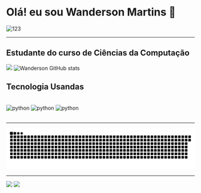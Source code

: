 # Olá! eu sou Wanderson Martins 👋
![123](https://github.com/Wanderson-Martins/Wanderson-Martins/assets/84239851/ded97cdf-04ab-40af-ad9d-ab7d118fd0ff)


_________________________________

## Estudante do curso de Ciências da Computação
<a href="https://wakatime.com"><img src="https://wakatime.com/share/@018efca6-9aea-4224-9c7b-71098e1d157b/7542f20f-40fd-4389-801e-a8cd1aa18dca.png" width="300" height="auto" /></a>
![Wanderson GitHub stats](https://github-readme-stats.vercel.app/api/top-langs/?username=Wanderson-Martins&theme=blue-green)<br>

## Tecnologia Usandas 
<div style="display: inline_block"></br>
<img align="center" alt="python" src= "https://img.shields.io/badge/Python-14354C?style=for-the-badge&logo=python&logoColor=white" />
<img align="center" alt="python" src= "https://img.shields.io/badge/MySQL-005C84?style=for-the-badge&logo=mysql&logoColor=white" />
<img align="center" alt="python" src= "https://img.shields.io/badge/Microsoft_Excel-217346?style=for-the-badge&logo=microsoft-excel&logoColor=white" />
</div></br>

_________________________________

![snake gif](https://github.com/Wanderson-Martins/Wanderson-Martins/blob/output/github-contribution-grid-snake-dark.svg)

_________________________________

<a href="https://wakatime.com"><img src="https://wakatime.com/share/@018efca6-9aea-4224-9c7b-71098e1d157b/7542f20f-40fd-4389-801e-a8cd1aa18dca.png" /></a>
<a href="https://wakatime.com"><img src="https://wakatime.com/share/@018efca6-9aea-4224-9c7b-71098e1d157b/7542f20f-40fd-4389-801e-a8cd1aa18dca.png" width="300" height="auto" /></a>

